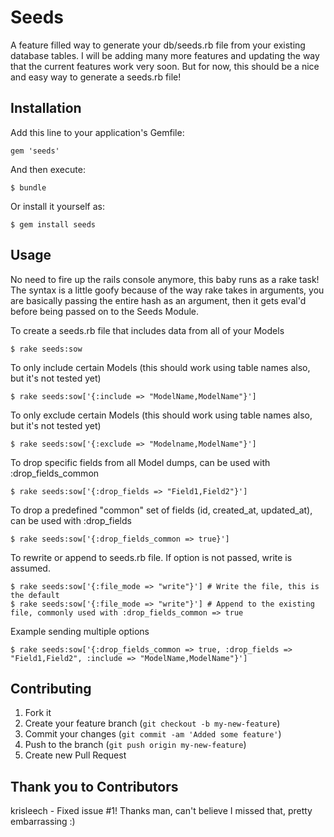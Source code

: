 # Seeds

A feature filled way to generate your db/seeds.rb file from your existing database tables.
I will be adding many more features and updating the way that the current features work very soon.
But for now, this should be a nice and easy way to generate a seeds.rb file!

## Installation

Add this line to your application's Gemfile:

    gem 'seeds'

And then execute:

    $ bundle

Or install it yourself as:

    $ gem install seeds

## Usage

No need to fire up the rails console anymore, this baby runs as a rake task!
The syntax is a little goofy because of the way rake takes in arguments,
you are basically passing the entire hash as an argument, then it gets
eval'd before being passed on to the Seeds Module.


To create a seeds.rb file that includes data from all of your Models

    $ rake seeds:sow
    
To only include certain Models (this should work using table names also, but it's not tested yet)

    $ rake seeds:sow['{:include => "ModelName,ModelName"}']

To only exclude certain Models (this should work using table names also, but it's not tested yet)

    $ rake seeds:sow['{:exclude => "Modelname,ModelName"}']
    
To drop specific fields from all Model dumps, can be used with :drop_fields_common

    $ rake seeds:sow['{:drop_fields => "Field1,Field2"}']
    
To drop a predefined "common" set of fields (id, created_at, updated_at), can be used with :drop_fields

    $ rake seeds:sow['{:drop_fields_common => true}']
    
To rewrite or append to seeds.rb file.  If option is not passed, write is assumed.

    $ rake seeds:sow['{:file_mode => "write"}'] # Write the file, this is the default
    $ rake seeds:sow['{:file_mode => "write"}'] # Append to the existing file, commonly used with :drop_fields_common => true
    
Example sending multiple options

    $ rake seeds:sow['{:drop_fields_common => true, :drop_fields => "Field1,Field2", :include => "ModelName,ModelName"}']
    
## Contributing

1. Fork it
2. Create your feature branch (`git checkout -b my-new-feature`)
3. Commit your changes (`git commit -am 'Added some feature'`)
4. Push to the branch (`git push origin my-new-feature`)
5. Create new Pull Request

## Thank you to Contributors

krisleech - Fixed issue #1! Thanks man, can't believe I missed that, pretty embarrassing :)
